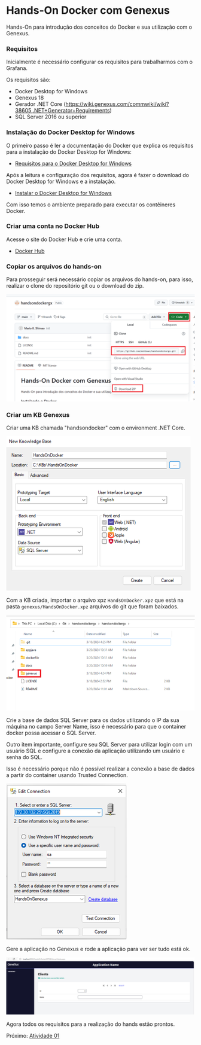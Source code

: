 # Hands-On Docker com Genexus

Hands-On para introdução dos conceitos do Docker e sua utilização com o Genexus.

### Requisitos

Inicialmente é necessário configurar os requisitos para trabalharmos com o Grafana.

Os requisitos são:
- Docker Desktop for Windows
- Genexus 18
- Gerador .NET Core (https://wiki.genexus.com/commwiki/wiki?38605,.NET+Generator+Requirements)
- SQL Server 2016 ou superior

### Instalação do Docker Desktop for Windows

O primeiro passo é ler a documentação do Docker que explica os requisitos para a instalação do Docker Desktop for Windows:

- [Requisitos para o Docker Desktop for Windows](https://docs.docker.com/desktop/install/windows-install/#system-requirements)

Após a leitura e configuração dos requisitos, agora é fazer o download do Docker Desktop for Windows e a instalação.

- [Instalar o Docker Desktop for Windows](https://docs.docker.com/desktop/install/windows-install/#install-docker-desktop-on-windows)

Com isso temos o ambiente preparado para executar os contêineres Docker.

### Criar uma conta no Docker Hub

Acesse o site do Docker Hub e crie uma conta.

- [Docker Hub](https://hub.docker.com/)

### Copiar os arquivos do hands-on

Para prosseguir será necessário copiar os arquivos do hands-on, para isso, realizar o clone do repositório git ou o download do zip.

![githubproject](docs/imagens/githubproject.png)

### Criar um KB Genexus 

Criar uma KB chamada "handsondocker" com o environment .NET Core.

![KB NET Core](/docs/imagens/geradornetcore.png)

Com a KB criada, importar o arquivo xpz `HandsOnDocker.xpz` que está na pasta `genexus/HandsOnDocker.xpz` arquivos do git que foram baixados. 

![xpz](/docs/imagens/genexusxpz.png)

Crie a base de dados SQL Server para os dados utilizando o IP da sua máquina no campo Server Name, isso é necessário para que o container docker possa acessar o SQL Server.

Outro item importante, configure seu SQL Server para utilizar login com um usuário SQL e configure a conexão da aplicação utilizando um usuário e senha do SQL.

Isso é necessário porque não é possível realizar a conexão a base de dados a partir do container usando Trusted Connection.

![db config](/docs/imagens/genexudbconfig.png)

Gere a aplicação no Genexus e rode a aplicação para ver ser tudo está ok.

![appgx](/docs/imagens/appgx.png)

Agora todos os requisitos para a realização do hands estão prontos.

Próximo: [Atividade 01](docs/01-atividade.md)